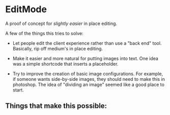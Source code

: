 # EditMode

A proof of concept for _slightly easier_ in place editing. 

A few of the things this tries to solve:

* Let people edit the client experience rather than use a "back end" tool. Basically, rip off medium's in place editing. 

* Make it easier and more natural for putting images into text. One idea was a simple shortcode that inserts a placeholder. 

* Try to improve the creation of basic image configurations. For example, if someone wants side-by-side images, they should need to make this in photoshop. The idea of "dividing an image" seemed like a good place to start. 

## Things that make this possible:


